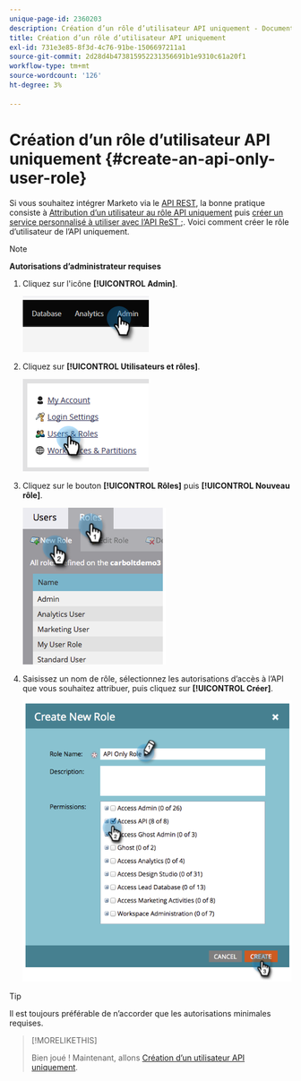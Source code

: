 ```yaml
---
unique-page-id: 2360203
description: Création d’un rôle d’utilisateur API uniquement - Documents Marketo - Documentation du produit
title: Création d’un rôle d’utilisateur API uniquement
exl-id: 731e3e85-8f3d-4c76-91be-1506697211a1
source-git-commit: 2d28d4b473815952231356691b1e9310c61a20f1
workflow-type: tm+mt
source-wordcount: '126'
ht-degree: 3%

---
```


# Création d’un rôle d’utilisateur API uniquement {#create-an-api-only-user-role}

Si vous souhaitez intégrer Marketo via le [API REST](https://developers.marketo.com/documentation/rest/), la bonne pratique consiste à [Attribution d’un utilisateur au rôle API uniquement](/help/marketo/product-docs/administration/users-and-roles/create-an-api-only-user.md) puis [créer un service personnalisé à utiliser avec l’API ReST ;](/help/marketo/product-docs/administration/additional-integrations/create-a-custom-service-for-use-with-rest-api.md). Voici comment créer le rôle d’utilisateur de l’API uniquement.

>[!NOTE]
>
>**Autorisations d’administrateur requises**

1. Cliquez sur l&#39;icône **[!UICONTROL Admin]**.

   ![](assets/create-an-api-only-user-role-1.png)

1. Cliquez sur **[!UICONTROL Utilisateurs et rôles]**.

   ![](assets/create-an-api-only-user-role-2.png)

1. Cliquez sur le bouton **[!UICONTROL Rôles]** puis **[!UICONTROL Nouveau rôle]**.

   ![](assets/create-an-api-only-user-role-3.png)

1. Saisissez un nom de rôle, sélectionnez les autorisations d’accès à l’API que vous souhaitez attribuer, puis cliquez sur **[!UICONTROL Créer]**.

   ![](assets/create-an-api-only-user-role-4.png)

>[!TIP]
>
>Il est toujours préférable de n’accorder que les autorisations minimales requises.

>[!MORELIKETHIS]
>
>Bien joué ! Maintenant, allons [Création d’un utilisateur API uniquement](/help/marketo/product-docs/administration/users-and-roles/create-an-api-only-user.md).
